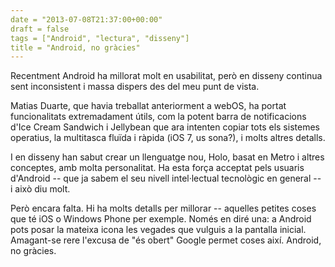 ```yaml
---
date = "2013-07-08T21:37:00+00:00"
draft = false
tags = ["Android", "lectura", "disseny"]
title = "Android, no gràcies"
---
```

Recentment Android ha millorat molt en usabilitat, però en disseny continua sent inconsistent i massa dispers des del meu punt de vista. 

Matias Duarte, que havia treballat anteriorment a webOS, ha portat funcionalitats extremadament útils, com la potent barra de notificacions d'Ice Cream Sandwich i Jellybean que ara intenten copiar tots els sistemes operatius, la multitasca fluïda i ràpida (iOS 7, us sona?), i molts altres detalls. 

I en disseny han sabut crear un llenguatge nou, Holo, basat en Metro i altres conceptes, amb molta personalitat. Ha esta força acceptat pels usuaris d'Android -- que ja sabem el seu nivell intel·lectual tecnològic en general -- i això diu molt.

Però encara falta. Hi ha molts detalls per millorar -- aquelles petites coses que té iOS o Windows Phone per exemple. Només en diré una: a Android pots posar la mateixa icona les vegades que vulguis a la pantalla inicial. Amagant-se rere l'excusa de "és obert" Google permet coses així. Android, no gràcies.